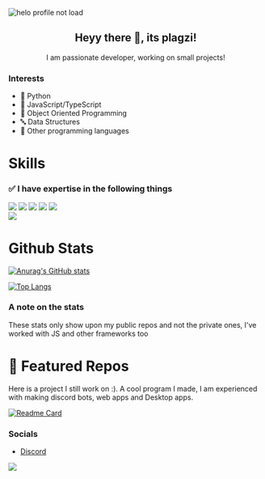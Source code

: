 ![helo profile not load](https://cdn.discordapp.com/attachments/760496001936261230/955352473021845534/unknown.png)

<h2 align="center">Heyy there 🤟, its plagzi!</h3>
<p align="center">I am passionate developer, working on small projects!</p>

### Interests
- 🐍 Python
- 📜 JavaScript/TypeScript
- 📸 Object Oriented Programming
- 🔤 Data Structures
- 💽 Other programming languages

# Skills
### ✅ I have expertise in the following things
![](https://img.shields.io/badge/Code-Python-informational?style=flat&logo=python&logoColor=white&color=2bbc8a)
![](https://img.shields.io/badge/Code-JavaScript-informational?style=flat&logo=javascript&logoColor=white&color=2bbc8a)
![](https://img.shields.io/badge/Code-C-informational?style=flat&logo=c&logoColor=white&color=2bbc8a)
![](https://img.shields.io/badge/Code-C++-informational?style=flat&logo=cplusplus&logoColor=white&color=2bbc8a)
![](https://img.shields.io/badge/Shell-Bash-informational?style=flat&logo=gnu-bash&logoColor=white&color=2bbc8a)<br>
![](https://img.shields.io/badge/OS-Linux-informational?style=flat&logo=linux&logoColor=white&color=2bbc8a)

# Github Stats
[![Anurag's GitHub stats](https://github-readme-stats.vercel.app/api?username=plagzee&show_icons=true&theme=dracula)](https://github.com/anuraghazra/github-readme-stats)  

[![Top Langs](https://github-readme-stats.vercel.app/api/top-langs/?username=plagzee&layout=compact&theme=dracula&show_icons=true)](https://github.com/anuraghazra/github-readme-stats)
### A note on the stats
These stats only show upon my public repos and not the private ones, I've worked with JS and other frameworks too

# 🌟 Featured Repos


Here is a project I still work on :). A cool program I made, I am experienced with making discord bots, web apps and Desktop apps.  

[![Readme Card](https://github-readme-stats.vercel.app/api/pin/?username=plagzee&repo=demios)](https://github.com/anuraghazra/github-readme-stats)

### Socials
- [Discord](https://discord.gg/s3faMXTDNP)


![](https://komarev.com/ghpvc/?username=plagzee&color=green)



